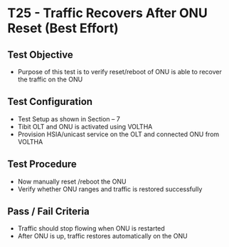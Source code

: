 # T25 - Traffic Recovers After ONU Reset (Best Effort)

## Test Objective

* Purpose of this test is to verify reset/reboot of ONU is able to recover the traffic on the ONU

## Test Configuration

* Test Setup as shown in Section – 7
* Tibit OLT and ONU is activated using VOLTHA
* Provision HSIA/unicast service on the OLT and connected ONU from VOLTHA

## Test Procedure

* Now manually reset /reboot the ONU
* Verify whether ONU ranges and traffic is restored successfully 

## Pass / Fail Criteria

* Traffic should stop flowing when ONU is restarted
* After ONU is up, traffic restores automatically on the ONU
